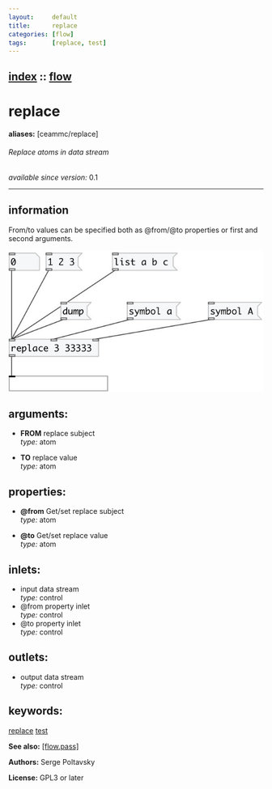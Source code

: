 ```yaml
---
layout:     default
title:      replace
categories: [flow]
tags:       [replace, test]
---
```

[index](index.html) :: [flow](category_flow.html)
---

# replace
**aliases:** [ceammc/replace]


###### Replace atoms in data stream

*available since version:* 0.1

---


## information
From/to values can be specified both as @from/@to properties or first and second arguments.


[![example](../examples/img/replace.jpg)](../examples/pd/replace.pd)



## arguments:

* **FROM**
replace subject<br>
_type:_ atom<br>

* **TO**
replace value<br>
_type:_ atom<br>





## properties:

* **@from** 
Get/set replace subject<br>
_type:_ atom<br>

* **@to** 
Get/set replace value<br>
_type:_ atom<br>



## inlets:

* input data stream<br>
_type:_ control
* @from property inlet<br>
_type:_ control
* @to property inlet<br>
_type:_ control



## outlets:

* output data stream<br>
_type:_ control



## keywords:

[replace](keywords/replace.html)
[test](keywords/test.html)



**See also:**
[\[flow.pass\]](flow.pass.html)




**Authors:** Serge Poltavsky




**License:** GPL3 or later






